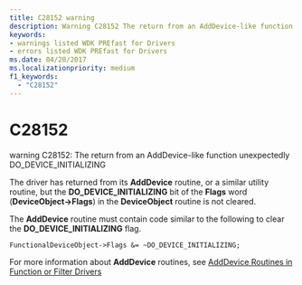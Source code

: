 ```yaml
---
title: C28152 warning
description: Warning C28152 The return from an AddDevice-like function unexpectedly DO_DEVICE_INITIALIZING.
keywords:
- warnings listed WDK PREfast for Drivers
- errors listed WDK PREfast for Drivers
ms.date: 04/20/2017
ms.localizationpriority: medium 
f1_keywords: 
  - "C28152"
---
```


# C28152


warning C28152: The return from an AddDevice-like function unexpectedly DO\_DEVICE\_INITIALIZING

The driver has returned from its **AddDevice** routine, or a similar utility routine, but the **DO\_DEVICE\_INITIALIZING** bit of the **Flags** word (**DeviceObject-&gt;Flags**) in the **DeviceObject** routine is not cleared.

The **AddDevice** routine must contain code similar to the following to clear the **DO\_DEVICE\_INITIALIZING** flag.

```
FunctionalDeviceObject->Flags &= ~DO_DEVICE_INITIALIZING;
```

For more information about **AddDevice** routines, see [AddDevice Routines in Function or Filter Drivers](../kernel/adddevice-routines-in-function-or-filter-drivers.md)

 

